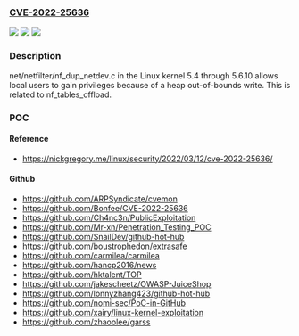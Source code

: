 ### [CVE-2022-25636](https://cve.mitre.org/cgi-bin/cvename.cgi?name=CVE-2022-25636)
![](https://img.shields.io/static/v1?label=Product&message=n%2Fa&color=blue)
![](https://img.shields.io/static/v1?label=Version&message=n%2Fa&color=blue)
![](https://img.shields.io/static/v1?label=Vulnerability&message=n%2Fa&color=brighgreen)

### Description

net/netfilter/nf_dup_netdev.c in the Linux kernel 5.4 through 5.6.10 allows local users to gain privileges because of a heap out-of-bounds write. This is related to nf_tables_offload.

### POC

#### Reference
- https://nickgregory.me/linux/security/2022/03/12/cve-2022-25636/

#### Github
- https://github.com/ARPSyndicate/cvemon
- https://github.com/Bonfee/CVE-2022-25636
- https://github.com/Ch4nc3n/PublicExploitation
- https://github.com/Mr-xn/Penetration_Testing_POC
- https://github.com/SnailDev/github-hot-hub
- https://github.com/boustrophedon/extrasafe
- https://github.com/carmilea/carmilea
- https://github.com/hancp2016/news
- https://github.com/hktalent/TOP
- https://github.com/jakescheetz/OWASP-JuiceShop
- https://github.com/lonnyzhang423/github-hot-hub
- https://github.com/nomi-sec/PoC-in-GitHub
- https://github.com/xairy/linux-kernel-exploitation
- https://github.com/zhaoolee/garss

